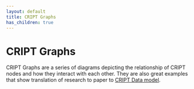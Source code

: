 ```yaml
---
layout: default
title: CRIPT Graphs
has_children: true
---
```


<!-- import fontawesome icons -->
<link rel="stylesheet" href="https://cdnjs.cloudflare.com/ajax/libs/font-awesome/6.4.0/css/all.min.css" integrity="sha512-iecdLmaskl7CVkqkXNQ/ZH/XLlvWZOJyj7Yy7tcenmpD1ypASozpmT/E0iPtmFIB46ZmdtAc9eNBvH0H/ZpiBw==" crossorigin="anonymous" referrerpolicy="no-referrer" />


# <i class="fa-solid fa-circle-nodes"></i> CRIPT Graphs

CRIPT Graphs are a series of diagrams depicting the relationship of CRIPT nodes and how they interact with each other. They are also great examples that show translation of research to paper to
[CRIPT Data model](https://pubs.acs.org/doi/suppl/10.1021/acscentsci.3c00011/suppl_file/oc3c00011_si_001.pdf).
